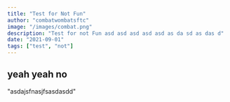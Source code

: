 ```yaml
---
title: "Test for Not Fun"
author: "combatwombatsftc"
image: "/images/combat.png"
description: "Test for not Fun asd asd asd asd asd as da sd as das d"
date: "2021-09-01"
tags: ["test", "not"]
---
```


## yeah yeah no

"asdajsfnasjfsasdasdd"